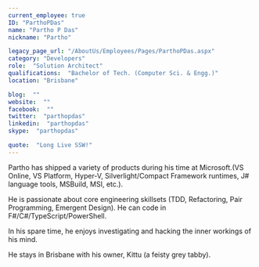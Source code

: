 ```yaml
---
current_employee: true
ID: "ParthoPDas"
name: "Partho P Das"
nickname: "Partho"

legacy_page_url: "/AboutUs/Employees/Pages/ParthoPDas.aspx"
category: "Developers"
role:  "Solution Architect"
qualifications:  "Bachelor of Tech. (Computer Sci. & Engg.)"
location: "Brisbane"

blog:  ""
website:  ""
facebook:  ""
twitter:  "parthopdas"
linkedin:  "parthopdas"
skype:  "parthopdas"

quote:  "Long Live SSW!"
---
```


Partho has shipped a variety of products during his time at Microsoft.(VS Online, VS Platform, Hyper-V, Silverlight/Compact Framework runtimes, J# language tools, MSBuild, MSI, etc.).  

He is passionate about core engineering skillsets (TDD, Refactoring, Pair Programming, Emergent Design). He can code in F#/C#/TypeScript/PowerShell.  

In his spare time, he enjoys investigating and hacking the inner workings of his mind.  

He stays in Brisbane with his owner, Kittu (a feisty grey tabby).  